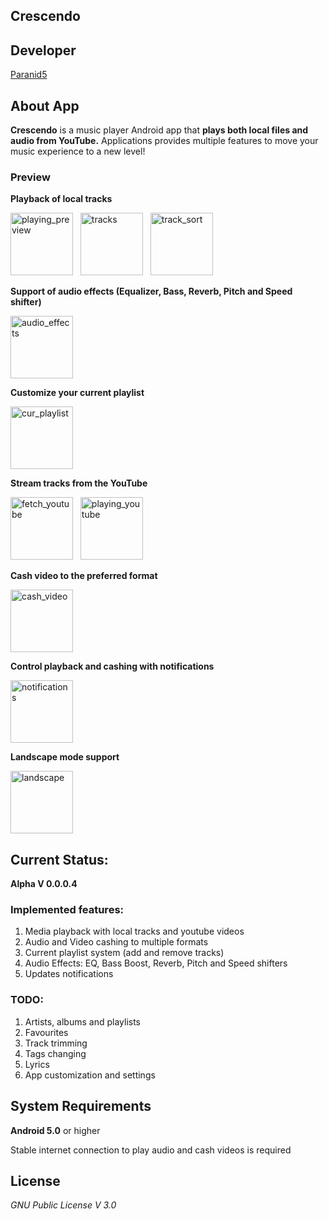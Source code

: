 **Crescendo**
-----------------

## **Developer**
[Paranid5](https://github.com/dinaraparanid)

## **About App**
**Crescendo** is a music player Android app that
**plays both local files and audio from YouTube.**
Applications provides multiple features to move
your music experience to a new level!

### **Preview**

**Playback of local tracks**

<p>
    <img src="https://i.ibb.co/JkdSjn2/playing-track.jpg" alt="playing_preview" width="100">
    &nbsp;
    <img src="https://i.ibb.co/KhGH5qt/tracks.jpg" alt="tracks" width="100">
    &nbsp;
    <img src="https://i.ibb.co/PwMtJqm/track-sort.jpg" alt="track_sort" width="100">
</p>

**Support of audio effects (Equalizer, Bass, Reverb, Pitch and Speed shifter)**

<img src="https://i.ibb.co/TRN3zF5/audio-effects.jpg" alt="audio_effects" width="100">

**Customize your current playlist**

<img src="https://i.ibb.co/cQyxngv/current-playlist.jpg" alt="cur_playlist" width="100">

**Stream tracks from the YouTube**

<p>
    <img src="https://i.ibb.co/vL6GqhD/fetch-youtube.jpg" alt="fetch_youtube" width="100">
    &nbsp;
    <img src="https://i.ibb.co/bBFTvP5/playing-youtube.jpg" alt="playing_youtube" width="100">
</p>

**Cash video to the preferred format**

<img src="https://i.ibb.co/jk1PB6m/cash-youtube.jpg" alt="cash_video" width="100">

**Control playback and cashing with notifications**

<img src="https://i.ibb.co/zfkTCTn/notifications.jpg" alt="notifications" width="100">

**Landscape mode support**

<img src="https://i.ibb.co/r4xyJq9/landscape.jpg" alt="landscape" width="100">

## **Current Status:**

**Alpha V 0.0.0.4**

### **Implemented features:**
1. Media playback with local tracks and youtube videos
2. Audio and Video cashing to multiple formats
3. Current playlist system (add and remove tracks)
4. Audio Effects: EQ, Bass Boost, Reverb, Pitch and Speed shifters
5. Updates notifications

### **TODO:**
1. Artists, albums and playlists
2. Favourites
3. Track trimming
4. Tags changing
5. Lyrics
6. App customization and settings

## **System Requirements**
**Android 5.0** or higher

Stable internet connection to play audio and cash videos is required

## **License**
*GNU Public License V 3.0*

